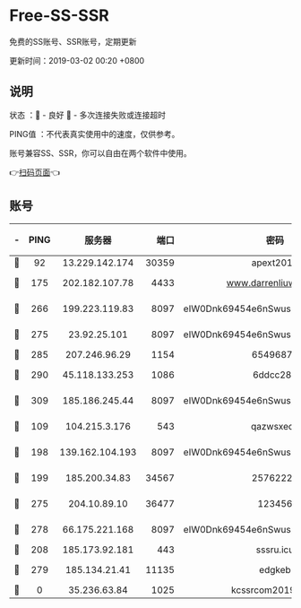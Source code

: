 # Free-SS-SSR

免费的SS账号、SSR账号，定期更新

更新时间：2019-03-02 00:20 +0800

## 说明

状态     ：🙂 - 良好 🙁 - 多次连接失败或连接超时

PING值   ：不代表真实使用中的速度，仅供参考。

账号兼容SS、SSR，你可以自由在两个软件中使用。

👉[扫码页面](https://liesauer.github.io/free-ss-ssr.github.io/)👈

## 账号

|-|PING|服务器|端口|密码|加密方式|区域|
|:----:|:----:|:-----:|-----:|:----:|:----:|:----:|
|🙂|92|13.229.142.174|30359|apext2019|chacha20|SG|
|🙂|175|202.182.107.78|4433|www.darrenliuwei.com|aes-256-cfb|JP|
|🙂|266|199.223.119.83|8097|eIW0Dnk69454e6nSwuspv9DmS201tQ0D|aes-256-cfb|US|
|🙂|275|23.92.25.101|8097|eIW0Dnk69454e6nSwuspv9DmS201tQ0D|aes-256-cfb|US|
|🙂|285|207.246.96.29|1154|65496879|chacha20|US|
|🙂|290|45.118.133.253|1086|6ddcc286|aes-256-cfb|SG|
|🙂|309|185.186.245.44|8097|eIW0Dnk69454e6nSwuspv9DmS201tQ0D|aes-256-cfb|NL|
|🙂|109|104.215.3.176|543|qazwsxedc|aes-256-gcm|JP|
|🙂|198|139.162.104.193|8097|eIW0Dnk69454e6nSwuspv9DmS201tQ0D|aes-256-cfb|JP|
|🙂|199|185.200.34.83|34567|25762225|aes-256-cfb|US|
|🙂|275|204.10.89.10|36477|123456|aes-256-cfb|US|
|🙂|278|66.175.221.168|8097|eIW0Dnk69454e6nSwuspv9DmS201tQ0D|aes-256-cfb|US|
|🙁|208|185.173.92.181|443|sssru.icu|rc4-md5|RU|
|🙁|279|185.134.21.41|11135|edgkeb|aes-256-cfb|GB|
|🙁|0|35.236.63.84|1025|kcssrcom20190301|rc4-md5|US|
